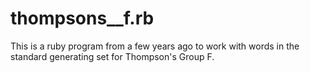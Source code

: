 # thompsons__f.rb

This is a ruby program from a few years ago to work with words in the standard generating set for Thompson's Group F.